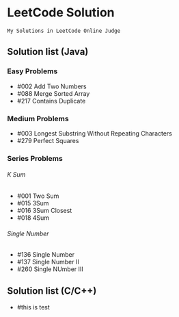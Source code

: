 # LeetCode Solution
    My Solutions in LeetCode Online Judge

## Solution list (Java)

### Easy Problems
+ #002 Add Two Numbers
+ #088 Merge Sorted Array
+ #217 Contains Duplicate


### Medium Problems
+ #003 Longest Substring Without Repeating Characters
+ #279 Perfect Squares

### Series Problems

###### K Sum
+ #001 Two Sum
+ #015 3Sum
+ #016 3Sum Closest
+ #018 4Sum

###### Single Number
+ #136 Single Number
+ #137 Single Number II
+ #260 Single NUmber III


## Solution list (C/C++)

+ #this is test
